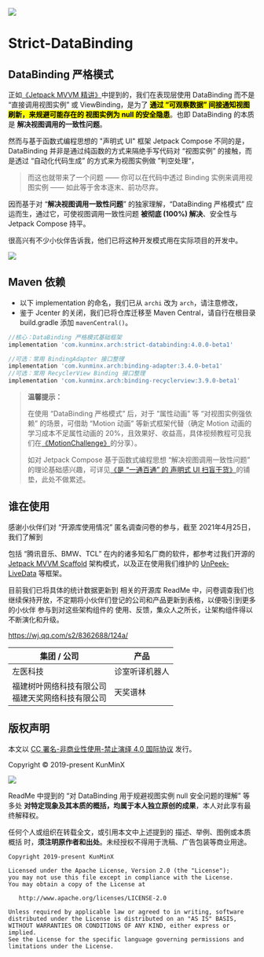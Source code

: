![](https://images.xiaozhuanlan.com/photo/2021/e3b68f1ec4b7be9762e87827cbc284f1.png)

# Strict-DataBinding

## DataBinding 严格模式

正如[《Jetpack MVVM 精讲》](https://juejin.im/post/6844903976240939021)中提到的，我们在表现层使用 DataBinding 而不是 “直接调用视图实例” 或 ViewBinding，是为了 <mark>**通过 “可观察数据” 间接通知视图刷新，来规避可能存在的 视图实例为 null 的安全隐患**</mark>。也即 DataBinding 的本质是 **解决视图调用的一致性问题**。

然而与基于函数式编程思想的 "声明式 UI" 框架 Jetpack Compose 不同的是，DataBinding 并非是通过纯函数的方式来隔绝手写代码对 “视图实例” 的接触，而是透过 “自动化代码生成” 的方式来为视图实例做 ”判空处理“，

> 而这也就带来了一个问题 —— 你可以在代码中透过 Binding 实例来调用视图实例 —— 如此等于舍本逐末、前功尽弃。

因而基于对 “**解决视图调用一致性问题**” 的独家理解，“DataBinding 严格模式” 应运而生，通过它，可使视图调用一致性问题 **被彻底 (100%) 解决**、安全性与 Jetpack Compose 持平。

很高兴有不少小伙伴告诉我，他们已将这种开发模式用在实际项目的开发中。

![](https://i.loli.net/2021/06/10/oaOjR8BwhDVTugC.jpg)


## Maven 依赖

- 以下 implementation 的命名，我们已从 `archi` 改为 `arch`，请注意修改，
- 鉴于 Jcenter 的关闭，我们已将仓库迁移至 Maven Central，请自行在根目录 build.gradle 添加 `mavenCentral()`。

```groovy
//核心：DataBinding 严格模式基础框架
implementation 'com.kunminx.arch:strict-databinding:4.0.0-beta1'

//可选：常用 BindingAdapter 接口整理
implementation 'com.kunminx.arch:binding-adapter:3.4.0-beta1'
//可选：常用 RecyclerView Binding 接口整理
implementation 'com.kunminx.arch:binding-recyclerview:3.9.0-beta1'
```

> **温馨提示：**
>
> 在使用 “DataBinding 严格模式” 后，对于 “属性动画” 等 “对视图实例强依赖” 的场景，可借助 “Motion 动画” 等新式框架代替（确定 Motion 动画的学习成本不足属性动画的 20%，且效果好、收益高，具体视频教程可见我们在[《MotionChallenge》](https://github.com/Jetpack-Missionary/MotionChallenge)的分享）。
>
> 如对 Jetpack Compose 基于函数式编程思想 “解决视图调用一致性问题” 的理论基础感兴趣，可详见[《是 “一通百通” 的 声明式 UI 扫盲干货》](https://xiaozhuanlan.com/topic/2356748910)的铺垫，此处不做累述。


## 谁在使用

感谢小伙伴们对 “开源库使用情况” 匿名调查问卷的参与，截至 2021年4月25日，我们了解到

包括 “腾讯音乐、BMW、TCL” 在内的诸多知名厂商的软件，都参考过我们开源的 [Jetpack MVVM Scaffold](https://github.com/KunMinX/Jetpack-MVVM-Scaffold) 架构模式，以及正在使用我们维护的 [UnPeek-LiveData](https://github.com/KunMinX/UnPeek-LiveData) 等框架。

目前我们已将具体的统计数据更新到 相关的开源库 ReadMe 中，问卷调查我们也继续保持开放，不定期将小伙伴们登记的公司和产品更新到表格，以便吸引到更多的小伙伴 参与到对这些架构组件的 使用、反馈，集众人之所长，让架构组件得以不断演化和升级。

https://wj.qq.com/s2/8362688/124a/

| 集团 / 公司                                         | 产品           |
| --------------------------------------------------- | -------------- |
| 左医科技                                            | 诊室听译机器人 |
| 福建树叶网络科技有限公司 <br> 福建天奖网络科技有限公司 | 天奖谱林       |


## 版权声明

本文以 [CC 署名-非商业性使用-禁止演绎 4.0 国际协议](https://creativecommons.org/licenses/by-nc-nd/4.0/deed.zh) 发行。

Copyright © 2019-present KunMinX

![](https://images.xiaozhuanlan.com/photo/2020/8fc6f51263babeb544bb4a7dae6cde59.jpg)

ReadMe 中提到的 “对 DataBinding 用于规避视图实例 null 安全问题的理解” 等多处 **对特定现象及其本质的概括，均属于本人独立原创的成果**，本人对此享有最终解释权。

任何个人或组织在转载全文，或引用本文中上述提到的 描述、举例、图例或本质概括 时，**须注明原作者和出处**。未经授权不得用于洗稿、广告包装等商业用途。

```
Copyright 2019-present KunMinX

Licensed under the Apache License, Version 2.0 (the "License");
you may not use this file except in compliance with the License.
You may obtain a copy of the License at

   http://www.apache.org/licenses/LICENSE-2.0

Unless required by applicable law or agreed to in writing, software
distributed under the License is distributed on an "AS IS" BASIS,
WITHOUT WARRANTIES OR CONDITIONS OF ANY KIND, either express or implied.
See the License for the specific language governing permissions and
limitations under the License.
```